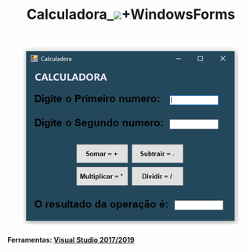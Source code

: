 
<h1 align="center">
    Calculadora_<img src="https://img.icons8.com/ios-filled/38/8E44AD/c-sharp-logo.png">+WindowsForms
</h1>
<br>
<p align="center">
    <img src="https://github.com/RenanSN/Calculadoras/blob/master/Calculadora_C%23%2BWindowsForms/capa.PNG">
</p>

#### Ferramentas: [Visual Studio 2017/2019](https://visualstudio.microsoft.com/pt-br/vs/)
